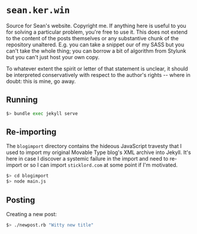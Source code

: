 # `sean.ker.win`

Source for Sean's website.  Copyright me.  If anything here is useful to you for
solving a particular problem, you're free to use it.  This does not extend to
the content of the posts themselves or any substantive chunk of the repository
unaltered.  E.g. you can take a snippet our of my SASS but you can't take the
whole thing; you can borrow a bit of algorithm from Stylunk but you can't just
host your own copy.

To whatever extent the spirit or letter of that statement is unclear, it should
be interpreted conservatively with respect to the author's rights -- where in
doubt: this is mine, go away.

## Running

```bash
$> bundle exec jekyll serve
```

## Re-importing
The `blogimport` directory contains the hideous JavaScript travesty that I used
to import my original Movable Type blog's XML archive into Jekyll.  It's here
in case I discover a systemic failure in the import and need to re-import or
so I can import `sticklord.com` at some point if I'm motivated.

```bash
$> cd blogimport
$> node main.js
```

## Posting
Creating a new post:
```bash
$> ./newpost.rb "Witty new title"
```
